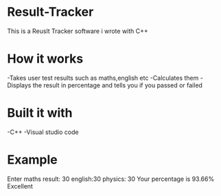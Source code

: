 # Result-Tracker

This is a Reuslt Tracker software i wrote with C++

# How it works
-Takes user test results such as maths,english etc
-Calculates them
-Displays the result in percentage and tells you if you passed or failed

# Built it with
-C++
-Visual studio code

# Example
Enter maths result: 30
english:30
physics: 30
  Your percentage is 93.66%
Excellent












